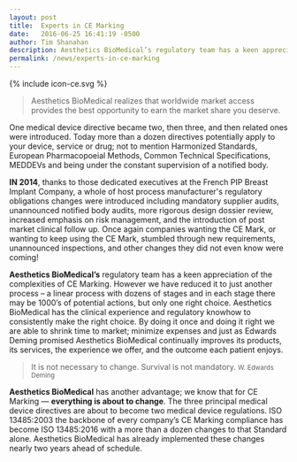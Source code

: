 ```yaml
---
layout: post
title:  Experts in CE Marking
date:   2016-06-25 16:41:19 -0500
author: Tim Shanahan
description: Aesthetics BioMedical’s regulatory team has a keen appreciation of the complexities of CE Marking. However we have reduced it to just another process – a linear process with dozens of stages and in each stage there may be 1000’s of potential actions, but only one right choice.
permalink: /news/experts-in-ce-marking
---
```


<div class="pull-right max-width-100">
	{% include icon-ce.svg %}
</div>

> Aesthetics BioMedical realizes that worldwide market access provides the best opportunity to earn the market share you deserve.

<div class="clearfix"></div>


One medical device directive became two, then three, and then related ones were introduced. Today more than a dozen directives potentially apply to your device, service or drug; not to mention Harmonized Standards, European Pharmacopoeial Methods, Common Technical Specifications, MEDDEVs and being under the constant supervision of a notified body.

__IN 2014__, thanks to those dedicated executives at the French PIP Breast Implant Company, a whole of host process manufacturer's regulatory obligations changes were introduced including mandatory supplier audits, unannounced notified body audits, more rigorous design dossier review, increased emphasis on risk management, and the introduction of post market clinical follow up. Once again companies wanting the CE Mark, or wanting to keep using the CE Mark, stumbled through new requirements, unannounced inspections, and other changes they did not even know were coming!

__Aesthetics BioMedical’s__ regulatory team has a keen appreciation of the complexities of CE Marking. However we have reduced it to just another process – a linear process with dozens of stages and in each stage there may be 1000’s of potential actions, but only one right choice. Aesthetics BioMedical has the clinical experience and regulatory knowhow to consistently make the right choice. By doing it once and doing it right we are able to shrink time to market; minimize expenses and just as Edwards Deming promised Aesthetics BioMedical continually improves its products, its services, the experience we offer, and the outcome each patient enjoys.

> It is not necessary to change.
> Survival is not mandatory.
> <small>W. Edwards Deming</small>

__Aesthetics BioMedical__ has another advantage; we know that for CE Marking — __everything is about to change__. The three principal medical device directives are about to become two medical device regulations. ISO 13485:2003 the backbone of every company’s CE Marking compliance has become ISO 13485:2016 with a more than a dozen changes to that Standard alone. Aesthetics BioMedical has already implemented these changes nearly two years ahead of schedule.